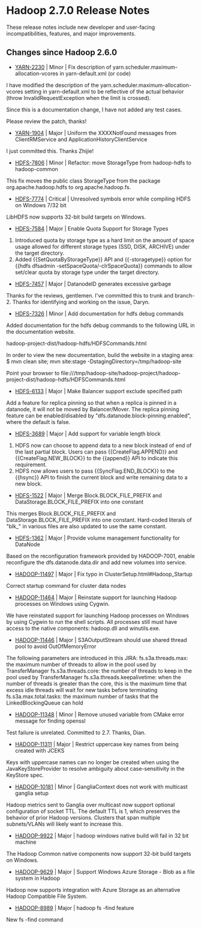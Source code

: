 # Hadoop  2.7.0 Release Notes

These release notes include new developer and user-facing incompatibilities, features, and major improvements.

## Changes since Hadoop 2.6.0

* [YARN-2230](https://issues.apache.org/jira/browse/YARN-2230) | Minor | Fix description of yarn.scheduler.maximum-allocation-vcores in yarn-default.xml (or code)

I have modified the description of the yarn.scheduler.maximum-allocation-vcores setting in yarn-default.xml to be reflective of the actual behavior (throw InvalidRequestException when the limit is crossed).

Since this is a documentation change, I have not added any test cases.

Please review the patch, thanks!

* [YARN-1904](https://issues.apache.org/jira/browse/YARN-1904) | Major | Uniform the XXXXNotFound messages from ClientRMService and ApplicationHistoryClientService

I just committed this. Thanks Zhijie!

* [HDFS-7806](https://issues.apache.org/jira/browse/HDFS-7806) | Minor | Refactor: move StorageType from hadoop-hdfs to hadoop-common

This fix moves the public class StorageType from the package org.apache.hadoop.hdfs to org.apache.hadoop.fs.

* [HDFS-7774](https://issues.apache.org/jira/browse/HDFS-7774) | Critical | Unresolved symbols error while compiling HDFS on Windows 7/32 bit

LibHDFS now supports 32-bit build targets on Windows.

* [HDFS-7584](https://issues.apache.org/jira/browse/HDFS-7584) | Major | Enable Quota Support for Storage Types

1. Introduced quota by storage type as a hard limit on the amount of space usage allowed for different storage types (SSD, DISK, ARCHIVE) under the target directory.
2. Added {{SetQuotaByStorageType}} API and {{-storagetype}} option for  {{hdfs dfsadmin -setSpaceQuota/-clrSpaceQuota}} commands to allow set/clear quota by storage type under the target directory.


* [HDFS-7457](https://issues.apache.org/jira/browse/HDFS-7457) | Major | DatanodeID generates excessive garbage

Thanks for the reviews, gentlemen. I've committed this to trunk and branch-2. Thanks for identifying and working on the issue, Daryn.

* [HDFS-7326](https://issues.apache.org/jira/browse/HDFS-7326) | Minor | Add documentation for hdfs debug commands

Added documentation for the hdfs debug commands to the following URL in the documentation website.

hadoop-project-dist/hadoop-hdfs/HDFSCommands.html

In order to view the new documentation, build the website in a staging area:
$ mvn clean site; mvn site:stage -DstagingDirectory=/tmp/hadoop-site

Point your browser to 
file:///tmp/hadoop-site/hadoop-project/hadoop-project-dist/hadoop-hdfs/HDFSCommands.html


* [HDFS-6133](https://issues.apache.org/jira/browse/HDFS-6133) | Major | Make Balancer support exclude specified path

Add a feature for replica pinning so that when a replica is pinned in a datanode, it will not be moved by Balancer/Mover.  The replica pinning feature can be enabled/disabled by "dfs.datanode.block-pinning.enabled", where the default is false.

* [HDFS-3689](https://issues.apache.org/jira/browse/HDFS-3689) | Major | Add support for variable length block

1. HDFS now can choose to append data to a new block instead of end of the last partial block. Users can pass {{CreateFlag.APPEND}} and  {{CreateFlag.NEW\_BLOCK}} to the {{append}} API to indicate this requirement.
2. HDFS now allows users to pass {{SyncFlag.END\_BLOCK}} to the {{hsync}} API to finish the current block and write remaining data to a new block.

* [HDFS-1522](https://issues.apache.org/jira/browse/HDFS-1522) | Major | Merge Block.BLOCK\_FILE\_PREFIX and DataStorage.BLOCK\_FILE\_PREFIX into one constant

This merges Block.BLOCK\_FILE\_PREFIX and DataStorage.BLOCK\_FILE\_PREFIX into one constant. Hard-coded
literals of "blk\_" in various files are also updated to use the same constant. 

* [HDFS-1362](https://issues.apache.org/jira/browse/HDFS-1362) | Major | Provide volume management functionality for DataNode

Based on the reconfiguration framework provided by HADOOP-7001, enable reconfigure the dfs.datanode.data.dir and add new volumes into service.

* [HADOOP-11497](https://issues.apache.org/jira/browse/HADOOP-11497) | Major | Fix typo in ClusterSetup.html#Hadoop\_Startup

Correct startup command for cluster data nodes

* [HADOOP-11464](https://issues.apache.org/jira/browse/HADOOP-11464) | Major | Reinstate support for launching Hadoop processes on Windows using Cygwin.

We have reinstated support for launching Hadoop processes on Windows by using Cygwin to run the shell scripts.  All processes still must have access to the native components: hadoop.dll and winutils.exe.

* [HADOOP-11446](https://issues.apache.org/jira/browse/HADOOP-11446) | Major | S3AOutputStream should use shared thread pool to avoid OutOfMemoryError

The following parameters are introduced in this JIRA:
fs.s3a.threads.max:    the maximum number of threads to allow in the pool used by TransferManager
fs.s3a.threads.core:    the number of threads to keep in the pool used by TransferManager
fs.s3a.threads.keepalivetime:  when the number of threads is greater than the core, this is the maximum time that excess idle threads will wait for new tasks before terminating
fs.s3a.max.total.tasks:    the maximum number of tasks that the LinkedBlockingQueue can hold

* [HADOOP-11348](https://issues.apache.org/jira/browse/HADOOP-11348) | Minor | Remove unused variable from CMake error message for finding openssl

Test failure is unrelated.  Committed to 2.7.  Thanks, Dian.

* [HADOOP-11311](https://issues.apache.org/jira/browse/HADOOP-11311) | Major | Restrict uppercase key names from being created with JCEKS

Keys with uppercase names can no longer be created when using the JavaKeyStoreProvider to resolve ambiguity about case-sensitivity in the KeyStore spec.

* [HADOOP-10181](https://issues.apache.org/jira/browse/HADOOP-10181) | Minor | GangliaContext does not work with multicast ganglia setup

Hadoop metrics sent to Ganglia over multicast now support optional configuration of socket TTL.  The default TTL is 1, which preserves the behavior of prior Hadoop versions.  Clusters that span multiple subnets/VLANs will likely want to increase this.

* [HADOOP-9922](https://issues.apache.org/jira/browse/HADOOP-9922) | Major | hadoop windows native build will fail in 32 bit machine

The Hadoop Common native components now support 32-bit build targets on Windows.

* [HADOOP-9629](https://issues.apache.org/jira/browse/HADOOP-9629) | Major | Support Windows Azure Storage - Blob as a file system in Hadoop

Hadoop now supports integration with Azure Storage as an alternative Hadoop Compatible File System.

* [HADOOP-8989](https://issues.apache.org/jira/browse/HADOOP-8989) | Major | hadoop fs -find feature

New fs -find command



